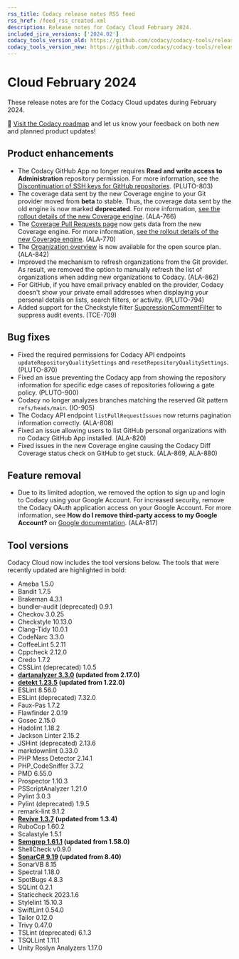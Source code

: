 ```yaml
---
rss_title: Codacy release notes RSS feed
rss_href: /feed_rss_created.xml
description: Release notes for Codacy Cloud February 2024.
included_jira_versions: ['2024.02']
codacy_tools_version_old: https://github.com/codacy/codacy-tools/releases/tag/7.10.193
codacy_tools_version_new: https://github.com/codacy/codacy-tools/releases/tag/7.10.234
---
```


# Cloud February 2024

These release notes are for the Codacy Cloud updates during February 2024.

📢 [Visit the Codacy roadmap](https://roadmap.codacy.com) and <span class="skip-vale">let us know</span> your feedback on both new and planned product updates!

## Product enhancements

-   The Codacy GitHub App no longer requires **Read and write access to Administration** repository permission. For more information, see the [Discontinuation of SSH keys for GitHub repositories](./cloud-2024-01-15-gh-repository-ssh-keys-discontinuation.md). (PLUTO-803)
-   The coverage data sent by the new Coverage engine to your Git provider moved from **beta** to stable. Thus, the coverage data sent by the old engine is now marked **deprecated**. For more information, [see the rollout details of the new Coverage engine](./cloud-2023-11-23-new-coverage-engine-status-checks.md). (ALA-766)
-   The [Coverage Pull Requests page](../../repositories-coverage/pull-requests.md) now gets data from the new Coverage engine. For more information, [see the rollout details of the new Coverage engine](./cloud-2023-11-23-new-coverage-engine-status-checks.md). (ALA-770)
-   The [Organization overview](../../organizations/organization-overview.md) is now available for the open source plan. (ALA-842)
-   Improved the mechanism to refresh organizations from the Git provider. As result, we removed the option to manually refresh the list of organizations when adding new organizations to Codacy. (ALA-862)
-   For GitHub, if you have email privacy enabled on the provider, Codacy doesn't show your private email addresses when displaying your personal details on lists, search filters, or activity. (PLUTO-794)
-   Added support for the Checkstyle filter [SuppressionCommentFilter](https://checkstyle.sourceforge.io/filters/suppressioncommentfilter.html) to suppress audit events. (TCE-709)

## Bug fixes

-   Fixed the required permissions for Codacy API endpoints `updateRepositoryQualitySettings` and `resetRepositoryQualitySettings`. (PLUTO-870)
-   Fixed an issue preventing the Codacy app from showing the repository information for specific edge cases of repositories following a gate policy. (PLUTO-900)
-   Codacy no longer analyzes branches matching the reserved Git pattern `refs/heads/main`. (IO-905)
-   The Codacy API endpoint `listPullRequestIssues` now returns pagination information correctly. (ALA-808)
-   Fixed an issue allowing users to list GitHub personal organizations with no Codacy GitHub App installed. (ALA-820)
-   Fixed issues in the new Coverage engine causing the Codacy Diff Coverage status check on GitHub to get stuck. (ALA-869, ALA-880)

## Feature removal

-   Due to its limited adoption, we removed the option to sign up and login to Codacy using your Google Account. For increased security, remove the Codacy OAuth application access on your Google Account. For more information, see **How do I remove third-party access to my Google Account?** on [Google documentation](https://support.google.com/accounts/answer/14012355?hl=en&ref_topic=14134549&sjid=15422466131901595846-EU). (ALA-817)

## Tool versions

Codacy Cloud now includes the tool versions below. The tools that were recently updated are highlighted in bold:

-   Ameba 1.5.0
-   Bandit 1.7.5
-   Brakeman 4.3.1
-   bundler-audit (deprecated) 0.9.1
-   Checkov 3.0.25
-   Checkstyle 10.13.0
-   Clang-Tidy 10.0.1
-   CodeNarc 3.3.0
-   CoffeeLint 5.2.11
-   Cppcheck 2.12.0
-   Credo 1.7.2
-   CSSLint (deprecated) 1.0.5
-   **[dartanalyzer 3.3.0](https://github.com/dart-lang/sdk/blob/main/CHANGELOG.md) (updated from 2.17.0)**
-   **[detekt 1.23.5](https://github.com/detekt/detekt/releases/tag/v1.23.5) (updated from 1.22.0)**
-   ESLint 8.56.0
-   ESLint (deprecated) 7.32.0
-   Faux-Pas 1.7.2
-   Flawfinder 2.0.19
-   Gosec 2.15.0
-   Hadolint 1.18.2
-   Jackson Linter 2.15.2
-   JSHint (deprecated) 2.13.6
-   markdownlint 0.33.0
-   PHP Mess Detector 2.14.1
-   PHP_CodeSniffer 3.7.2
-   PMD 6.55.0
-   Prospector 1.10.3
-   PSScriptAnalyzer 1.21.0
-   Pylint 3.0.3
-   Pylint (deprecated) 1.9.5
-   remark-lint 9.1.2
-   **[Revive 1.3.7](https://github.com/mgechev/revive/releases/tag/v1.3.7) (updated from 1.3.4)**
-   RuboCop 1.60.2
-   Scalastyle 1.5.1
-   **[Semgrep 1.61.1](https://github.com/semgrep/semgrep/releases/tag/v1.61.1) (updated from 1.58.0)**
-   ShellCheck v0.9.0
-   **[SonarC# 9.19](https://github.com/SonarSource/sonar-dotnet/tags) (updated from 8.40)**
-   SonarVB 8.15
-   Spectral 1.18.0
-   SpotBugs 4.8.3
-   SQLint 0.2.1
-   Staticcheck 2023.1.6
-   Stylelint 15.10.3
-   SwiftLint 0.54.0
-   Tailor 0.12.0
-   Trivy 0.47.0
-   TSLint (deprecated) 6.1.3
-   TSQLLint 1.11.1
-   Unity Roslyn Analyzers 1.17.0

